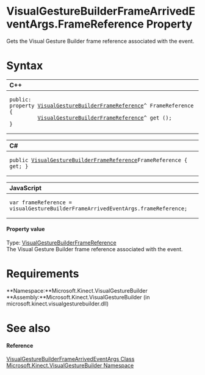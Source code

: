 VisualGestureBuilderFrameArrivedEventArgs.FrameReference Property  
=================================================================  

Gets the Visual Gesture Builder frame reference associated with the event. <span id="syntaxSection"></span>

Syntax  
======  

<table>
<colgroup>
<col width="100%" />
</colgroup>
<thead>
<tr class="header">
<th align="left">C++</th>
</tr>
</thead>
<tbody>
<tr class="odd">
<td align="left"><pre><code>public:  
property <a href="../../VisualGestureBuilderFram.md">VisualGestureBuilderFrameReference</a>^ FrameReference {  
         <a href="../../VisualGestureBuilderFram.md">VisualGestureBuilderFrameReference</a>^ get ();  
}</code></pre></td>
</tr>
</tbody>
</table>

<table>
<colgroup>
<col width="100%" />
</colgroup>
<thead>
<tr class="header">
<th align="left">C#</th>
</tr>
</thead>
<tbody>
<tr class="odd">
<td align="left"><pre><code>public <a href="../../VisualGestureBuilderFram.md">VisualGestureBuilderFrameReference</a>FrameReference { get; }</code></pre></td>
</tr>
</tbody>
</table>

<table>
<colgroup>
<col width="100%" />
</colgroup>
<thead>
<tr class="header">
<th align="left">JavaScript</th>
</tr>
</thead>
<tbody>
<tr class="odd">
<td align="left"><pre><code>var frameReference = visualGestureBuilderFrameArrivedEventArgs.frameReference;</code></pre></td>
</tr>
</tbody>
</table>

<span id="ID4ER"></span>
#### Property value  

Type: [VisualGestureBuilderFrameReference](../../VisualGestureBuilderFram.md)  
The Visual Gesture Builder frame reference associated with the event.  

<span id="requirements"></span>

Requirements  
============  

**Namespace:**Microsoft.Kinect.VisualGestureBuilder  
**Assembly:**Microsoft.Kinect.VisualGestureBuilder (in microsoft.kinect.visualgesturebuilder.dll)  

<span id="ID4E3"></span>

See also  
========  

<span id="ID4E5"></span>
#### Reference  

[VisualGestureBuilderFrameArrivedEventArgs Class](../../VisualGestureBuilderFram.md)  
 [Microsoft.Kinect.VisualGestureBuilder Namespace](../../../Kinect.VisualGestureBuil.md)  



<!--Please do not edit the data in the comment block below.-->
<!--
TOCTitle : FrameReference Property
RLTitle : VisualGestureBuilderFrameArrivedEventArgs.FrameReference Property
KeywordK : FrameReference property
KeywordK : VisualGestureBuilderFrameArrivedEventArgs.FrameReference property
KeywordF : Microsoft.Kinect.VisualGestureBuilder.VisualGestureBuilderFrameArrivedEventArgs.FrameReference
KeywordF : VisualGestureBuilderFrameArrivedEventArgs.FrameReference
KeywordF : FrameReference
KeywordF : Microsoft.Kinect.VisualGestureBuilder.VisualGestureBuilderFrameArrivedEventArgs.FrameReference
KeywordA : P:Microsoft.Kinect.VisualGestureBuilder.VisualGestureBuilderFrameArrivedEventArgs.FrameReference
AssetID : P:Microsoft.Kinect.VisualGestureBuilder.VisualGestureBuilderFrameArrivedEventArgs.FrameReference
Locale : en-us
CommunityContent : 1
APIType : Managed
APILocation : microsoft.kinect.visualgesturebuilder.dll
APIName : Microsoft.Kinect.VisualGestureBuilder.VisualGestureBuilderFrameArrivedEventArgs.FrameReference
TargetOS : Windows
TopicType : kbSyntax
DevLang : VB
DevLang : CSharp
DevLang : JavaScript
DevLang : C++
DocSet : K4Wv2
ProjType : K4Wv2Proj
Technology : Kinect for Windows
Product : Kinect for Windows SDK v2
productversion : 20
-->
